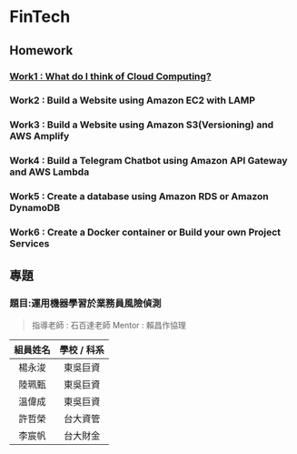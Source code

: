 # FinTech

## Homework
### [Work1 : What do I think of Cloud Computing?](https://github.com/Jacky0817033/FinTech/blob/main/Homework/work1.md)

### Work2 : Build a Website using Amazon EC2 with  LAMP

### Work3 : Build a Website using Amazon S3(Versioning) and AWS Amplify

### Work4 : Build a Telegram Chatbot using Amazon API Gateway and AWS Lambda

### Work5 : Create a database using Amazon RDS or Amazon DynamoDB

### Work6 : Create a Docker container or Build your own Project Services

## 專題
### 題目:運用機器學習於業務員風險偵測
>指導老師 : 石百達老師
>Mentor : 賴昌作協理

| 組員姓名   | 學校 / 科系   | 
| :---: | :-------------: | 
| 楊永浚   | 東吳巨資       | 
| 陸珮甄   | 東吳巨資       | 
| 溫偉成   | 東吳巨資       |
| 許哲榮   | 台大資管       | 
| 李宸帆   | 台大財金       | 

